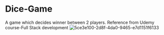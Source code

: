 # Dice-Game
A game which decides winner between 2 players.
Reference from Udemy course-Full Stack development
![5ce3e100-2d8f-4da0-9465-e7d1151f6133](https://user-images.githubusercontent.com/61748629/140801082-2617bf64-a185-4a7d-af8b-0909d8161b45.png)
